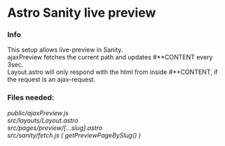 # Astro Sanity live preview

### Info

This setup allows live-preview in Sanity.\
ajaxPreview fetches the current path and updates #**CONTENT every 3sec.\
Layout.astro will only respond with the html from inside #**CONTENT, if the request is an ajax-request.

### Files needed:

_public/ajaxPreview.js_ \
_src/layouts/Layout.astro_\
_src/pages/preview/[...slug].astro_\
_src/sanity/fetch.js ( getPreviewPageBySlug() )_
